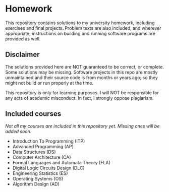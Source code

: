 # Homework

This repository contains solutions to my university homework, including exercises and final projects. Problem texts are also included, and wherever appropriate, instructions on building and running software programs are provided as well.

## Disclaimer

The solutions provided here are NOT guaranteed to be correct, or complete. Some solutions may be missing. Software projects in this repo are mostly unmaintained and their source code is from months or years ago; so they might not build or run properly at the time.

This repository is only for learning purposes. I will NOT be responsible for any acts of academic misconduct. In fact, I strongly oppose plagiarism.

## Included courses

*Not all my courses are included in this repository yet. Missing ones will be added soon.*

* Introduction To Programming (ITP)
* Advanced Programming (AP)
* Data Structures (DS)
* Computer Architecture (CA)
* Formal Languages and Automata Theory (FLA)
* Digital Logic Circuits Design (DLC)
* Engineering Statistics (ES)
* Operating Systems (OS)
* Algorithm Design (AD)
